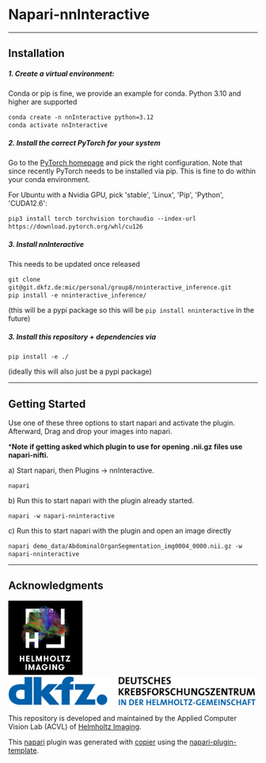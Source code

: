 # Napari-nnInteractive

______________________________________________________________________

<!--
Don't miss the full getting started guide to set up your new package:
https://github.com/napari/napari-plugin-template#getting-started

and review the napari docs for plugin developers:
https://napari.org/stable/plugins/index.html
-->

## Installation

##### 1. Create a virtual environment:
Conda or pip is fine, we provide an example for conda. Python 3.10 and higher are supported

```
conda create -n nnInteractive python=3.12
conda activate nnInteractive
```

##### 2. Install the correct PyTorch for your system
Go to the [PyTorch homepage](https://pytorch.org/get-started/locally/) and pick the right configuration. 
Note that since recently PyTorch needs to be installed via pip. This is fine to do within your conda environment.

For Ubuntu with a Nvidia GPU, pick 'stable', 'Linux', 'Pip', 'Python', 'CUDA12.6':
```
pip3 install torch torchvision torchaudio --index-url https://download.pytorch.org/whl/cu126
```

##### 3. Install nnInteractive
This needs to be updated once released
```
git clone git@git.dkfz.de:mic/personal/group8/nninteractive_inference.git
pip install -e nninteractive_inference/
```
(this will be a pypi package so this will be `pip install nninteractive` in the future)

##### 3. Install this repository + dependencies via

```
pip install -e ./
```
(ideally this will also just be a pypi package)

______________________________________________________________________

## Getting Started

Use one of these three options to start napari and activate the plugin.
Afterward, Drag and drop your images into napari.

\***Note if getting asked which plugin to use for opening .nii.gz files use napari-nifti.**

a) Start napari, then Plugins -> nnInteractive.

```
napari
```

b) Run this to start napari with the plugin already started.

```
napari -w napari-nninteractive
```

c) Run this to start napari with the plugin and open an image directly

```
napari demo_data/AbdominalOrganSegmentation_img0004_0000.nii.gz -w napari-nninteractive
```

______________________________________________________________________

## Acknowledgments

<p align="left">
  <img src="imgs/Logos/HI_Logo.png" width="150"> &nbsp;&nbsp;&nbsp;&nbsp;
  <img src="imgs/Logos/DKFZ_Logo.png" width="500">
</p>

This repository is developed and maintained by the Applied Computer Vision Lab (ACVL)
of [Helmholtz Imaging](https://www.helmholtz-imaging.de/).

This [napari] plugin was generated with [copier] using the [napari-plugin-template].

[copier]: https://copier.readthedocs.io/en/stable/
[napari]: https://github.com/napari/napari
[napari-plugin-template]: https://github.com/napari/napari-plugin-template
